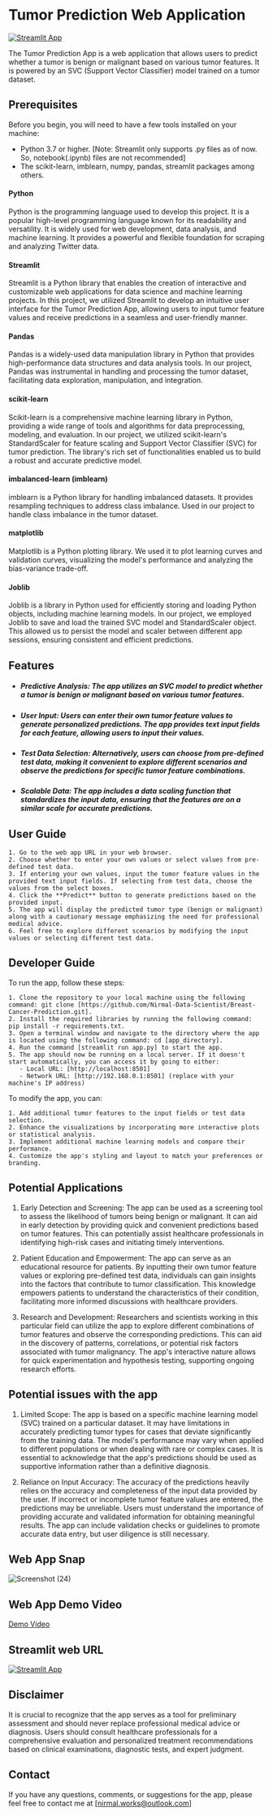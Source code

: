 # Tumor Prediction Web Application

[![Streamlit App](https://static.streamlit.io/badges/streamlit_badge_black_white.svg)](https://breast-cancer-prediction.streamlit.app/)

The Tumor Prediction App is a web application that allows users to predict whether a tumor is benign or malignant based on various tumor features. It is powered by an SVC (Support Vector Classifier) model trained on a tumor dataset.

## Prerequisites

Before you begin, you will need to have a few tools installed on your machine:

* Python 3.7 or higher.
    [Note: Streamlit only supports .py files as of now. So, notebook(.ipynb) files are not recommended]
* The scikit-learn, imblearn, numpy, pandas, streamlit packages among others.

#### Python

Python is the programming language used to develop this project. It is a popular high-level programming language known for its readability and versatility. It is widely used for web development, data analysis, and machine learning. It provides a powerful and flexible foundation for scraping and analyzing Twitter data.

#### Streamlit

Streamlit is a Python library that enables the creation of interactive and customizable web applications for data science and machine learning projects. In this project, we utilized Streamlit to develop an intuitive user interface for the Tumor Prediction App, allowing users to input tumor feature values and receive predictions in a seamless and user-friendly manner.

#### Pandas

Pandas is a widely-used data manipulation library in Python that provides high-performance data structures and data analysis tools. In our project, Pandas was instrumental in handling and processing the tumor dataset, facilitating data exploration, manipulation, and integration.

#### scikit-learn

Scikit-learn is a comprehensive machine learning library in Python, providing a wide range of tools and algorithms for data preprocessing, modeling, and evaluation. In our project, we utilized scikit-learn's StandardScaler for feature scaling and Support Vector Classifier (SVC) for tumor prediction. The library's rich set of functionalities enabled us to build a robust and accurate predictive model.

#### imbalanced-learn (imblearn)

imblearn is a Python library for handling imbalanced datasets. It provides resampling techniques to address class imbalance. Used in our project to handle class imbalance in the tumor dataset.

#### matplotlib

Matplotlib is a Python plotting library. We used it to plot learning curves and validation curves, visualizing the model's performance and analyzing the bias-variance trade-off.

#### Joblib

Joblib is a library in Python used for efficiently storing and loading Python objects, including machine learning models. In our project, we employed Joblib to save and load the trained SVC model and StandardScaler object. This allowed us to persist the model and scaler between different app sessions, ensuring consistent and efficient predictions.

## Features

* ##### Predictive Analysis: The app utilizes an SVC model to predict whether a tumor is benign or malignant based on various tumor features.

* ##### User Input: Users can enter their own tumor feature values to generate personalized predictions. The app provides text input fields for each feature, allowing users to input their values.

* ##### Test Data Selection: Alternatively, users can choose from pre-defined test data, making it convenient to explore different scenarios and observe the predictions for specific tumor feature combinations.

* ##### Scalable Data: The app includes a data scaling function that standardizes the input data, ensuring that the features are on a similar scale for accurate predictions.

## User Guide

    1. Go to the web app URL in your web browser.
    2. Choose whether to enter your own values or select values from pre-defined test data.
    3. If entering your own values, input the tumor feature values in the provided text input fields. If selecting from test data, choose the values from the select boxes.
    4. Click the **Predict** button to generate predictions based on the provided input.
    5. The app will display the predicted tumor type (benign or malignant) along with a cautionary message emphasizing the need for professional medical advice.
    6. Feel free to explore different scenarios by modifying the input values or selecting different test data.

## Developer Guide

To run the app, follow these steps:

    1. Clone the repository to your local machine using the following command: git clone [https://github.com/Nirmal-Data-Scientist/Breast-Cancer-Prediction.git].
    2. Install the required libraries by running the following command: pip install -r requirements.txt.
    3. Open a terminal window and navigate to the directory where the app is located using the following command: cd [app_directory].
    4. Run the command [streamlit run app.py] to start the app.
    5. The app should now be running on a local server. If it doesn't start automatically, you can access it by going to either:
       - Local URL: [http://localhost:8501]
       - Network URL: [http://192.168.0.1:8501] (replace with your machine's IP address)

To modify the app, you can:

    1. Add additional tumor features to the input fields or test data selection.
    2. Enhance the visualizations by incorporating more interactive plots or statistical analysis.
    3. Implement additional machine learning models and compare their performance.
    4. Customize the app's styling and layout to match your preferences or branding.

## Potential Applications

1. Early Detection and Screening: The app can be used as a screening tool to assess the likelihood of tumors being benign or malignant. It can aid in early detection by providing quick and convenient predictions based on tumor features. This can potentially assist healthcare professionals in identifying high-risk cases and initiating timely interventions.

2. Patient Education and Empowerment: The app can serve as an educational resource for patients. By inputting their own tumor feature values or exploring pre-defined test data, individuals can gain insights into the factors that contribute to tumor classification. This knowledge empowers patients to understand the characteristics of their condition, facilitating more informed discussions with healthcare providers.

3. Research and Development: Researchers and scientists working in this particular field can utilize the app to explore different combinations of tumor features and observe the corresponding predictions. This can aid in the discovery of patterns, correlations, or potential risk factors associated with tumor malignancy. The app's interactive nature allows for quick experimentation and hypothesis testing, supporting ongoing research efforts.

## Potential issues with the app

1. Limited Scope: The app is based on a specific machine learning model (SVC) trained on a particular dataset. It may have limitations in accurately predicting tumor types for cases that deviate significantly from the training data. The model's performance may vary when applied to different populations or when dealing with rare or complex cases. It is essential to acknowledge that the app's predictions should be used as supportive information rather than a definitive diagnosis.

2. Reliance on Input Accuracy: The accuracy of the predictions heavily relies on the accuracy and completeness of the input data provided by the user. If incorrect or incomplete tumor feature values are entered, the predictions may be unreliable. Users must understand the importance of providing accurate and validated information for obtaining meaningful results. The app can include validation checks or guidelines to promote accurate data entry, but user diligence is still necessary.


## Web App Snap

![Screenshot (24)](https://github.com/Nirmal-Data-Scientist/Breast-Cancer-Prediction/assets/123751119/b2086243-fd04-44e8-a532-bbdeae7ec2b1)


## Web App Demo Video

<a href="https://www.linkedin.com/posts/nirmal-data-scientist_breastcancerawareness-machinelearning-healthcaretechnology-activity-7078127990617894912-7dUu?utm_source=share&utm_medium=member_desktop" target="_blank">Demo Video</a>

## Streamlit web URL

[![Streamlit App](https://static.streamlit.io/badges/streamlit_badge_black_white.svg)](https://breast-cancer-prediction.streamlit.app/)

## Disclaimer

It is crucial to recognize that the app serves as a tool for preliminary assessment and should never replace professional medical advice or diagnosis. Users should consult healthcare professionals for a comprehensive evaluation and personalized treatment recommendations based on clinical examinations, diagnostic tests, and expert judgment.

## Contact

If you have any questions, comments, or suggestions for the app, please feel free to contact me at [nirmal.works@outlook.com]
